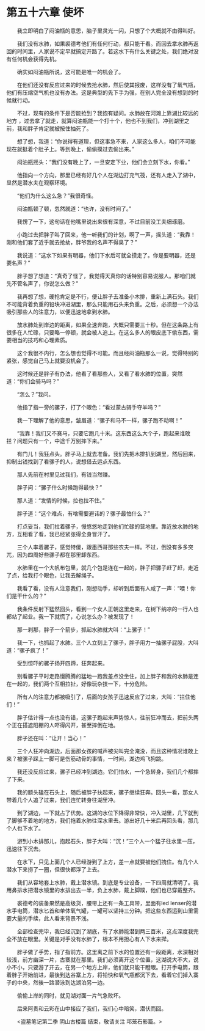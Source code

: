 # 第五十六章 使坏


　　我立即明白了闷油瓶的意思，脑子里灵光一闪，只想了个大概就不由得叫好。

　　我们没有水肺，如果裘德考他们有任何行动，都只能干看。而回去拿水肺再返回的时间里，人家说不定早就搞定开路了。若这水下有什么关键之处，我们绝对没有任何机会获得先机。

　　确实如闷油瓶所说，这可能是唯一的机会了。

　　在他们还没有反应过来的时候去抢水肺，然后使其报废，这样没有了氧气瓶，他们有压缩空气机也没有办法。这是典型的先下手为强，在别人完全没有想到的时候就行动。

　　不过，现有的条件下是否能抢到？我抱有疑问。水肺放在河滩上靠湖比较远的地方 ，过去拿了就走，就算闷油瓶能一个打十个，他也不到我们，冲到湖里之前，我和胖子肯定就被按住抽死了。

　　想了想，我道：“你说得有道理，但这事急不来，人家这么多人，咱们不可能现在就挺着个肚子上。等到晚上，偷偷摸过去偷出来。”

　　闷油瓶摇头：“我们没有晚上了，一旦安定下业，他们会立刻下水，你看。”

　　他指向一个方向，那里已经有好几个人在湖边打充气筏，还有人走入了湖中，显然是潜水夫在观察环境。

　　“他们为什么这么急？”我很奇怪。

　　闷油瓶顿了顿，忽然就道：“也许，没有时间了。”

　　我愣了一下，这句话在他嘴里说出来很有深意，不过目前没工夫细琢磨。

　　小跑过去把胖子叫了回来，他一听我们的计划，啊了一声，摇头道：“我靠！刚和他们套了近乎就去抢劫，胖爷我的名声不得臭了？”

　　我说道：“这水下如果有明器，他们下水后可就全摸走了。你是要明器，还是要名声？”

　　胖子想了想道：“真奇了怪了，我觉得天真你的话特别容易说服人。那咱们就先不管名声了，你说怎么做？”

　　我再想了想，硬抢肯定是不行，便让胖子去准备小木排，重新上满石头。我们不可能背着负重的铅块冲进湖里，那么只能用石头来负重。之后，必须想一个办法吸引那些人的注意力，以便迅速地拿到水肺。

　　放水肺处到岸边的距离，如果全速奔跑，大概只需要三十秒。但在这条路上有很多在人忙碌，只要略一停顿，就会被人追上。在这么多人的眼皮底下偷东西，需要相当的技巧和心理素质。

　　这个我很不内行，怎么想也觉得不可能。而且经闷油瓶那么一说，觉得特别的紧张，感觉自己马上就要没机会了。

　　这时候还是胖子有办法，他看了看那些人，又看了看水肺的位置，突然道：“你们会骑马吗？”

　　“怎么？”我问。

　　他指了指一旁的骡子，打了个眼色：“看过蒙古骑手夺羊吗？”

　　我一下理解了他的意思，皱眉道：“骡子和马不一样，骡子跑不动啊！”

　　“我靠！我们又不赛马，只要它跑几十米。这东西这么大个子，跑起来谁敢拦？问题只有一个，中途千万别摔下来。”

　　有门儿！我狂点头。胖子马上就去准备。我们先把木排扒到湖里，然后回来，抑制出钱找到了看骡子的人，说想借去运点东西。

　　那人先前在村里见过我们，有钱当然赚。

　　胖子问：“骡子什么时候跑得最快？”

　　那人道：“发情的时候，拉也拉不住。”

　　胖子道：“这个难点，有啥需要避讳的？骡子最怕什么？”

　　打点妥当，我们拉着骡子，慢悠悠地走到他们忙碌的营地里。靠近放水肺的地方，互相看了看，我已经紧张得全身冒汗了。

　　三个人率着骡子，感觉特傻，跟墨西哥那些农夫一样。不过，倒没有多多突兀，因为四周好些骡子都在那里卸东西。

　　水肺里在一个大帆布包里，就几个包是连在一起的，胖子把骡子赶了赶，走近了点，给我打个眼色，让我去解绳子。

　　我看了看，没有人注意我们，刚想动手，却听到后面有人咸了一声：“喂！你们是干什么的？”

　　我条件反射下猛然回头，看到一个女人正朝这里走来，在树下纳凉的一行人也都站了起业。我一下就慌了，心说怎么办？被发现了！

　　那一刹那，胖子一个箭步，抓起水肺就大叫：“上骡子！”

　　我一下，也抓起了水肺。三个人立刻上了骡子，胖子用力一抽骡子屁股，大叫道：“骡子疯了！”

　　受到惊吓的骡子扬开四蹄，狂奔起来。

　　别看骡子平时走路慢腾腾的猛地一跑我差点没坐住，加上胖子和我的水肺是连在一起的，我们两个互相拉扯，好像玩杂技一下，十分危险。

　　所有人的注意力都被吸引了，后面的女孩子迅速反应了过来，大叫：“拦住他们！”

　　胖子估计得一点也没有错，这骡子跑起来声势惊人，往前狂冲而去，把前头两个正在搭遮阳棚的人吓得闪开，甚至摔倒在地。

　　胖子还在叫：“让开！当心！”

　　三个人狂冲向湖边，后面那女孩的喊声被尖叫完全淹没，而且这种情况谁敢上来？被骡子踩上一脚可是伤筋动骨的事情，一时间，湖边鸡飞狗跳。

　　我还没反应过来，骡子已经冲到湖边。它们怕水，一个急转身，我们几个都摔了下来。

　　我的额头磕在石头上，随后被胖子扶起来，骡子继续狂奔。回头一看，那女人带着几个人追了过来，我们连忙转身往湖里冲。

　　到了湖边，一下就占了优势。这湖的水位下降得非常快，冲入湖里，几下就到了脚够不着地的地方，我们拖着水肺往深水里去。游出好几十米后再回头看，那几个人也下水了。

　　游到小木排那儿，抱起石头，胖子大叫：“沉！”三个人一个猛子往水里一压，迅速往下沉去。

　　在水下，只见上面几个人已经游到了上方，差一点就要被他们拽住。有几个人潜水下来捞了一圈，但很快都浮了上去。

　　我们从容地套上水肺，戴上潜水镜。到底是专业设备，一下四周就清明了。我用鼻排水把潜水镜里的水排出去一半，负上水肺，戴上脚蹼，他们也已穿戴整齐。

　　裘德考的装备果然是高级货，腰带上还有一条工具带，里面有led lenser的潜水手电筒，潜水匕首和单体氧气罐，一罐可以坚持三分钟。把这些东西运到山里需要大量的手续，此人看来背景不浅。

　　全部检查完毕，我已经沉到了湖底，有了水肺能潜到两三百米，这点深度我完全不放在眼里。关键是对手没有水肺了，根本不用担心有人下水来撵。

　　胖子做了手势，指了指前方。这里离之前下水的位置还有一段距离，水深相对较浅，前方幽深一片，古寨就在那里。我们必须离开这个位置，这湖说大不大，说小不小，只要游了开去，在另一个地方上岸，他们就只能干瞪眼。打开手电筒，跟着胖子开始前进，最後到达谷寨上方，将铅快和氧气瓶都沉下去，看着它们掉入寨子的中央，然後一路潜泳到达湖泊另一边。

　　偷偷上岸的同时，就见湖对面一片气急败坏。

　　后来阿贵和云彩在山中接应了我们，我们心中暗笑，潜伏而回。

　　<盗墓笔记第二季 阴山古楼篇 结束，敬请关注 邛笼石影篇。>

